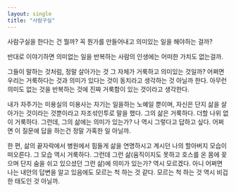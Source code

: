 ```yaml
---
layout: single
title: "사람구실"
---
```


사람구실을 한다는 건 뭘까? 꼭 뭔가를 만들어내고 의미있는 일을 해야하는 걸까?

반대로 이야기하면 의미없는 일을 반복하는 사람의 인생에는 어떠한 가치도 없는걸까.

그들이 말하는 것처럼, 정말 살아가는 것 그 자체가 거룩하고 의미있는 것일까?
어쩌면 우리는 거룩하다는 것과 의미가 있다는 것이 동치라고 생각하는 것 아닐까 한다.
아무런 의미도 없는 것을 반복하는 것에 진짜 거룩함이 있는 것이라고 생각한다.

내가 자주가는 미용실의 미용사는 자기는 일을하는 노예일 뿐이며, 자신은 단지 삶을 살아가는 것이라는 것뿐이라고 자조섞인투로 말을 했다.
그의 삶은 거룩하다. 더할 나위 없이 거룩하다.
그런데, 그의 삶에는 의미가 있는가?
나 역시 그렇다고 답하고 싶다. 
어쩌면 이 질문에 답을 하는건 정말 가혹한 일 아닐까.

한 편, 삶의 끝자락에서 병원에서 힘들게 삶을 연명하시고 계시던 나의 할아버지 모습이 떠오른다.
그 모습 역시 거룩하다.
그런데 그런 삶(움직이지도 못하고 호스를 온 몸에 꽂으며 단지 숨을 쉬고 있으셨던 그런 삶)에 의미가 있는가?
역시 모르겠다. 
아니 어쩌면 나는 내안의 답변을 알고 있음에도 모르는 척 하는 것 같다.
모르는 척 하는 것 역시 비겁한 태도인 것 아닐까.

